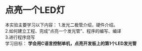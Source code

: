 # 点亮一个LED灯
本实验主要学习以下内容： 
1.发光二极管介绍，硬件介绍。  
2.如何建立工程、完成“点亮一个发光管”、程序的编写、编译  
3.进行程序烧写  
学习目标：
__学会用C语言控制单机，点亮开发板上的第1个LED发光管__  
